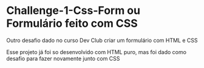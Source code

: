 # Challenge-1-Css-Form ou Formulário feito com CSS
<p>Outro desafio dado no curso Dev Club criar um formulário com HTML e CSS</p>
<p>Esse projeto já foi so desenvolvido com HTML puro, mas foi dado como desafio para fazer novamente junto com CSS</p>
